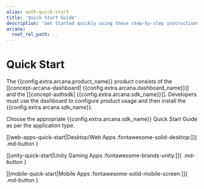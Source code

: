 ```yaml
---
alias: auth-quick-start
title: 'Quick Start Guide'
description: 'Get Started quickly using these step-by-step instructions. Register the Web3 app, obtain a ClientID and then integrate the app with the Arcana Auth SDK.'
arcana:
  root_rel_path: ..
---
```


# Quick Start

The {{config.extra.arcana.product_name}} product consists of the [[concept-arcana-dashboard| {{config.extra.arcana.dashboard_name}}]] and the [[concept-authsdk| {{config.extra.arcana.sdk_name}}]]. Developers must use the dashboard to configure product usage and then install the {{config.extra.arcana.sdk_name}}. 

Choose the appropriate {{config.extra.arcana.sdk_name}} Quick Start Guide as per the application type.

[[web-apps-quick-start|Desktop/Web Apps :fontawesome-solid-desktop:]]{ .md-button }

[[unity-quick-start|Unity Gaming Apps :fontawesome-brands-unity:]]{ .md-button }

[[mobile-quick-start|Mobile Apps :fontawesome-solid-mobile-screen:]]{ .md-button }
